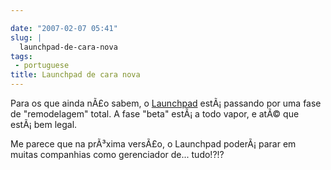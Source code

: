 ```yaml
---

date: "2007-02-07 05:41"
slug: |
  launchpad-de-cara-nova
tags:
 - portuguese
title: Launchpad de cara nova
---
```


Para os que ainda nÃ£o sabem, o [Launchpad](http://launchpad.net)
estÃ¡ passando por uma fase de "remodelagem" total. A fase "beta"
estÃ¡ a todo vapor, e atÃ© que estÃ¡ bem legal.

Me parece que na prÃ³xima versÃ£o, o Launchpad poderÃ¡ parar em muitas
companhias como gerenciador de... tudo!?!?
